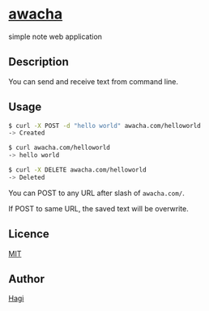 # [awacha](https://awacha.com/)

simple note web application

## Description

You can send and receive text from command line.

## Usage

```bash
$ curl -X POST -d "hello world" awacha.com/helloworld
-> Created

$ curl awacha.com/helloworld
-> hello world

$ curl -X DELETE awacha.com/helloworld
-> Deleted
```

You can POST to any URL after slash of `awacha.com/`.

If POST to same URL, the saved text will be overwrite.

## Licence

[MIT](https://github.com/iPolyomino/awacha/blob/master/LICENSE)

## Author

[Hagi](https://github.com/iPolyomino)

